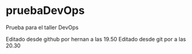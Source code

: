 # pruebaDevOps
Prueba para el taller DevOps

Editado desde github por hernan a las 19.50
Editado desde git por a las 20.30
